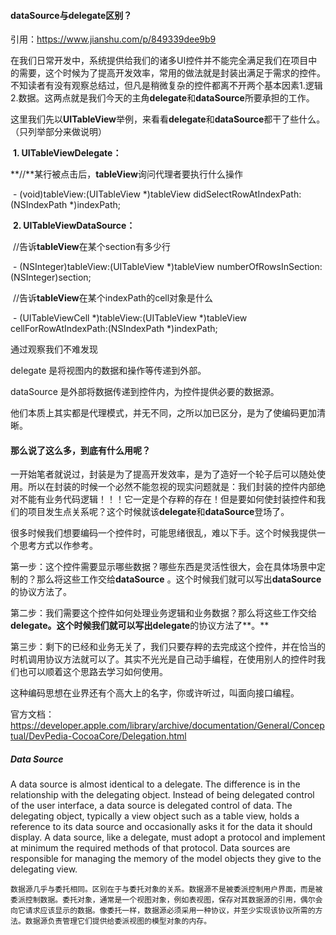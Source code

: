#### dataSource与delegate区别？



引用：https://www.jianshu.com/p/849339dee9b9

 在我们日常开发中，系统提供给我们的诸多UI控件并不能完全满足我们在项目中的需要，这个时候为了提高开发效率，常用的做法就是封装出满足于需求的控件。不知读者有没有观察总结过，但凡是稍微复杂的控件都离不开两个基本因素1.逻辑 2.数据。这两点就是我们今天的主角**delegate**和**dataSource**所要承担的工作。



 这里我们先以**UITableView**举例，来看看**delegate**和**dataSource**都干了些什么。（只列举部分来做说明）

​    **1. UITableViewDelegate：**

​    **//**某行被点击后，**tableView**询问代理者要执行什么操作

​    \- (void)tableView:(UITableView *)tableView didSelectRowAtIndexPath:(NSIndexPath *)indexPath;

​     **2. UITableViewDataSource：**

​    //告诉**tableView**在某个section有多少行

​     \- (NSInteger)tableView:(UITableView *)tableView numberOfRowsInSection:(NSInteger)section;

​	//告诉**tableView**在某个indexPath的cell对象是什么

​     \- (UITableViewCell *)tableView:(UITableView *)tableView cellForRowAtIndexPath:(NSIndexPath *)indexPath;



  通过观察我们不难发现

  delegate 是将视图内的数据和操作等传递到外部。 

  dataSource 是外部将数据传递到控件内，为控件提供必要的数据源。

  他们本质上其实都是代理模式，并无不同，之所以加已区分，是为了使编码更加清晰。





####  **那么说了这么多，到底有什么用呢？**

​     一开始笔者就说过，封装是为了提高开发效率，是为了造好一个轮子后可以随处使用。所以在封装的时候一个必然不能忽视的现实问题就是：我们封装的控件内部绝对不能有业务代码逻辑！！！它一定是个存粹的存在！但是要如何使封装控件和我们的项目发生点关系呢？这个时候就该**delegate**和**dataSource**登场了。

   很多时候我们想要编码一个控件时，可能思绪很乱，难以下手。这个时候我提供一个思考方式以作参考。

   第一步：这个控件需要显示哪些数据？哪些东西是灵活性很大，会在具体场景中定制的？那么将这些工作交给**dataSource** 。这个时候我们就可以写出**dataSource**的协议方法了。

​    第二步：我们需要这个控件如何处理业务逻辑和业务数据？那么将这些工作交给**delegate。**这个时候我们就可以写出**delegate**的协议方法了**。**

   第三步：剩下的已经和业务无关了，我们只要存粹的去完成这个控件，并在恰当的时机调用协议方法就可以了。其实不光光是自己动手编程，在使用别人的控件时我们也可以顺着这个思路去学习如何使用。

   这种编码思想在业界还有个高大上的名字，你或许听过，叫面向接口编程。





官方文档：https://developer.apple.com/library/archive/documentation/General/Conceptual/DevPedia-CocoaCore/Delegation.html

##### Data Source

A data source is almost identical to a delegate. The difference is in the relationship with the delegating object. Instead of being delegated control of the user interface, a data source is delegated control of data. The delegating object, typically a view object such as a table view, holds a reference to its data source and occasionally asks it for the data it should display. A data source, like a delegate, must adopt a protocol and implement at minimum the required methods of that protocol. Data sources are responsible for managing the memory of the model objects they give to the delegating view.

```
数据源几乎与委托相同。区别在于与委托对象的关系。数据源不是被委派控制用户界面，而是被委派控制数据。委托对象，通常是一个视图对象，例如表视图，保存对其数据源的引用，偶尔会向它请求应该显示的数据。像委托一样，数据源必须采用一种协议，并至少实现该协议所需的方法。数据源负责管理它们提供给委派视图的模型对象的内存。
```

